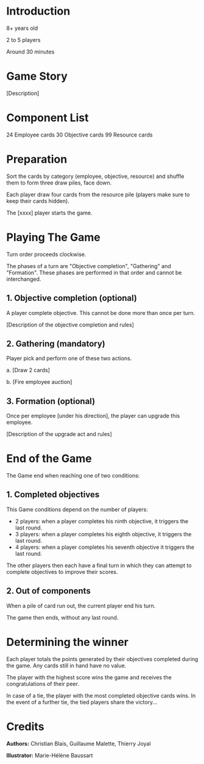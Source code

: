 # Introduction

8+ years old

2 to 5 players

Around 30 minutes


# Game Story

[Description]


# Component List

24 Employee cards
30 Objective cards
99 Resource cards


# Preparation

Sort the cards by category (employee, objective, resource) and shuffle them to form three 
draw piles, face down.

Each player draw four cards from the resource pile (players make sure to keep their cards hidden).

The [xxxx] player starts the game.


# Playing The Game

Turn order proceeds clockwise.

The phases of a turn are "Objective completion", "Gathering" and "Formation".
These phases are performed in that order and cannot be interchanged.

## 1. Objective completion (optional)

A player complete objective.
This cannot be done more than once per turn.

[Description of the objective completion and rules]


## 2. Gathering (mandatory)

Player pick and perform one of these two actions.

a. [Draw 2 cards]

b. [Fire employee auction]


## 3. Formation (optional)

Once per employee [under his direction], the player can upgrade this employee.

[Description of the upgrade act and rules]


# End of the Game

The Game end when reaching one of two conditions:


## 1. Completed objectives

This Game conditions depend on the number of players:

- 2 players: when a player completes his ninth objective, it triggers the last round.
- 3 players: when a player completes his eighth objective, it triggers the last round.
- 4 players: when a player completes his seventh objective it triggers the last round.

The other players then each have a final turn in which they can 
attempt to complete objectives to improve their scores.

## 2. Out of components

When a pile of card run out, the current player end his turn.

The game then ends, without any last round.


# Determining the winner

Each player totals the points generated by their objectives 
completed during the game. Any cards still in hand have 
no value.

The player with the highest score wins the game and 
receives the congratulations of their peer.

In case of a tie, the player with the most completed objective cards wins.
In the event of a further tie, the tied players share the victory...


# Credits
__Authors:__ Christian Blais, Guillaume Malette, Thierry Joyal

__Illustrator:__ Marie-Hélène Baussart
